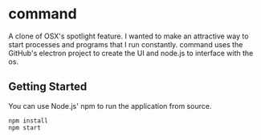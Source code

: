 # command

A clone of OSX's spotlight feature. I wanted to make an attractive way to start processes and programs that I run constantly.
command uses the GitHub's electron project to create the UI and node.js to interface with the os. 

## Getting Started

You can use Node.js' npm to run the application from source.

```shell
npm install
npm start
```